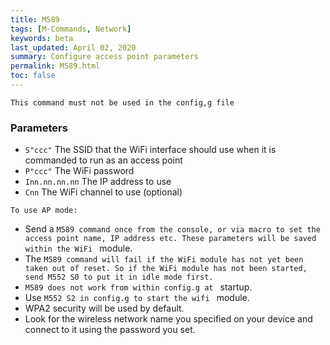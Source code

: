 ```yaml
---
title: M589
tags: [M-Commands, Network] 
keywords: beta 
last_updated: April 02, 2020 
summary: Configure access point parameters 
permalink: M589.html
toc: false 
---
```



`This command must not be used in the config,g file`

### Parameters

* `S"ccc"` The SSID that the WiFi interface should use when it is commanded to run as an access point
* `P"ccc"` The WiFi password
* `Inn.nn.nn.nn` The IP address to use
* `Cnn` The WiFi channel to use (optional)

`To use AP mode:`

* Send a ` M589 command once from the console, or via macro to set the access point name, IP address etc. These parameters will be saved within the WiFi  ` module.
* The ` M589 command will fail if the WiFi module has not yet been taken out of reset. So if the WiFi module has not been started, send M552 S0 to put it in idle mode first.  ` 
* ` M589 does not work from within config.g at  ` startup.
* Use ` M552 S2 in config.g to start the wifi  ` module.
* WPA2 security will be used by default.
* Look for the wireless network name you specified on your device and connect to it using the password you set. 

